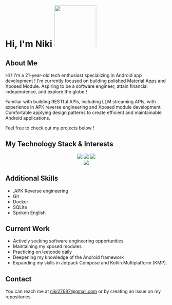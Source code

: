 # Hi, I'm Niki <img src="https://media2.giphy.com/media/v1.Y2lkPTc5MGI3NjExODdwdjQ4Z2JrMGQ2dThoampvNmtnZXFndDdydHIxaWIxZnp3dnNoZiZlcD12MV9pbnRlcm5hbF9naWZfYnlfaWQmY3Q9cw/7vSoVmxvnDAEl487Ci/giphy.gif" width="130">



## About Me

Hi ! I'm a 21-year-old tech enthusiast specializing in Android app development ! I'm currently focused on building polished Material Apps and Xposed Module. Aspiring to be a software engineer, attain financial independence, and explore the globe !

Familiar with building RESTful APIs, including LLM streaming APIs, with experience in APK reverse engineering and Xposed module development. Comfortable applying design patterns to create efficient and maintainable Android applications.

Feel free to check out my projects below !



## My Technology Stack & Interests



<div class="container", align="center">
   <img src="https://img.shields.io/badge/Android-3DDC84?style=for-the-badge&logo=android&logoColor=white">
   <img src="https://img.shields.io/badge/Jetpack-4285F4?style=for-the-badge&logo=jetpackcompose&logoColor=white">
   <img src="https://img.shields.io/badge/Xposed-2980B9?style=for-the-badge&logo=android&logoColor=white">
</div>


<div align="center">
    <img  src="https://github-readme-stats.vercel.app/api/top-langs/?username=niki914&layout=compact" />
</div>


## Additional Skills

- .APK Reverse engineering
- Git
- Docker
- SQLite
- Spoken English



## Current Work

- Actively seeking software engineering  opportunities
- Maintaining my xposed modules
- Practicing on leetcode daily
- Deepening my knowledge of the Android framework
- Expanding my skills in Jetpack Compose and Kotlin Multiplatform (KMP).



## Contact

You can reach me at niki27687@gmail.com or by creating an issue on my repositories.
